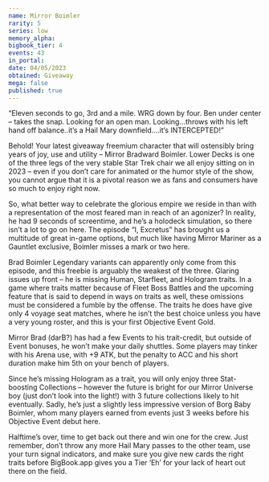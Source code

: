 ```yaml
---
name: Mirror Boimler
rarity: 5
series: low
memory_alpha:
bigbook_tier: 4
events: 43
in_portal:
date: 04/05/2023
obtained: Giveaway
mega: false
published: true
---
```


“Eleven seconds to go, 3rd and a mile.  WRG down by four.  Ben under center – takes the snap.  Looking for an open man.  Looking...throws with his left hand off balance..it’s a Hail Mary downfield....it’s INTERCEPTED!”

Behold! Your latest giveaway freemium character that will ostensibly bring years of joy, use and utility – Mirror Bradward Boimler.  Lower Decks is one of the three legs of the very stable Star Trek chair we all enjoy sitting on in 2023 – even if you don’t care for animated or the humor style of the show, you cannot argue that it is a pivotal reason we as fans and consumers have so much to enjoy right now.

So, what better way to celebrate the glorious empire we reside in than with a representation of the most feared man in reach of an agonizer? In reality, he had 9 seconds of screentime, and he’s a holodeck simulation, so there isn’t a lot to go on here. The episode “I, Excretus” has brought us a multitude of great in-game options, but much like having Mirror Mariner as a Gauntlet exclusive, Boimler misses a mark or two here.  

Brad Boimler Legendary variants can apparently only come from this episode, and this freebie is arguably the weakest of the three.  Glaring issues up front – he is missing Human, Starfleet, and Hologram traits.  In a game where traits matter because of Fleet Boss Battles and the upcoming feature that is said to depend in ways on traits as well, these omissions must be considered a fumble by the offense.  The traits he does have give only 4 voyage seat matches, where he isn’t the best choice unless you have a very young roster, and this is your first Objective Event Gold.

Mirror Brad (darB?) has had a few Events to his trait-credit, but outside of Event bonuses, he won’t make your daily shuttles.  Some players may tinker with his Arena use, with +9 ATK, but the penalty to ACC and his short duration make him 5th on your bench of players. 

Since he’s missing Hologram as a trait, you will only enjoy three Stat-boosting Collections – however the future is bright for our Mirror Universe boy (just don’t look into the light!) with 3 future collections likely to hit eventually.  Sadly, he’s just a slightly less impressive version of Borg Baby Boimler, whom many players earned from events just 3 weeks before his Objective Event debut here.

Halftime’s over, time to get back out there and win one for the crew.  Just remember, don’t throw any more Hail Mary passes to the other team, use your turn signal indicators, and make sure you give new cards the right traits before BigBook.app gives you a Tier ‘Eh’ for your lack of heart out there on the field.
